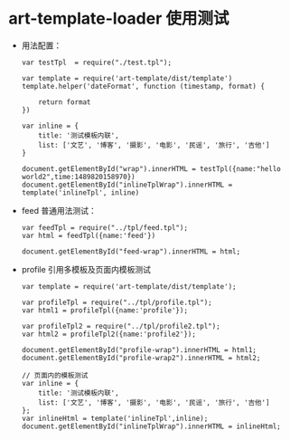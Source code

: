 # art-template-loader 使用测试  
- 用法配置：

      var testTpl  = require("./test.tpl");
      
      var template = require('art-template/dist/template')
      template.helper('dateFormat', function (timestamp, format) {
         
          return format
      })
      
      var inline = {
          title: '测试模板内联',
          list: ['文艺', '博客', '摄影', '电影', '民谣', '旅行', '吉他']
      }
      
      document.getElementById("wrap").innerHTML = testTpl({name:"hello world2",time:1489820158970})
      document.getElementById("inlineTplWrap").innerHTML = template('inlineTpl', inline)

- feed 普通用法测试：

      var feedTpl = require("../tpl/feed.tpl");
      var html = feedTpl({name:'feed'})
      
      document.getElementById("feed-wrap").innerHTML = html;
  
- profile 引用多模板及页面内模板测试
  
      var template = require('art-template/dist/template');
      
      var profileTpl = require("../tpl/profile.tpl");
      var html1 = profileTpl({name:'profile'});
      
      var profileTpl2 = require("../tpl/profile2.tpl");
      var html2 = profileTpl2({name:'profile2'});
      
      document.getElementById("profile-wrap").innerHTML = html1;
      document.getElementById("profile-wrap2").innerHTML = html2;
      
      // 页面内的模板测试
      var inline = {
          title: '测试模板内联',
          list: ['文艺', '博客', '摄影', '电影', '民谣', '旅行', '吉他']
      };
      var inlineHtml = template('inlineTpl',inline);
      document.getElementById("inlineTplWrap").innerHTML = inlineHtml;
